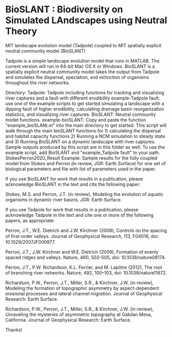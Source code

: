 # BioSLANT : Biodiversity on Simulated LAndscapes using Neutral Theory 

MIT landscape evolution model (Tadpole) coupled to MIT spatially explicit neutral community model (BioSLANT)

Tadpole is a simple landscape evolution model that runs in MATLAB. The current version will run in 64-bit Mac OS X or Windows. 
BioSLANT is a spatially explicit neutral community model takes the output from Tadpole and simulates the dispersal, speciation, and extinction of organisms throughout the river networks.  

Directory: 
Tadpole: Tadpole including functions for tracking and visualizing river captures and a fault with different erodibility
example-Tadpole fault: use one of the example scripts to get started simulating a landscape with a dipping fault of higher erodibility, calculating drainage basin reorganization statistics, and visualizing river captures.
BioSLANT: Neutral community model functions.
example-bioSLANT: Copy and paste the function "example_bioSLANt.m" into the main directory to get started. This script will walk through the main bioSLANT functions for 1) calculating the dispersal and habitat capacity functions 
                  2) Running a NCM simulation to steady state and 3) Running BioSLANT on a dynamic landscape with river captures. Sample outputs produced by this script are in this folder as well.
                   To use the example script, add BioSLANT and "example_Tadpole fault" to your path. 
StokesPerron2020_Result Example: Sample results for the fully coupled model from Stokes and Perron (in review, JGR: Earth Surface) for one set of biological parameters and file with list of parameters used in the paper. 

If you use BioSLANT for work that results in a publication, please acknowledge BioSLANT in the text and cite the following paper: 

Stokes, M.S. and Perron, J.T. (in review), Modeling the evolution of aquatic organisms in dynamic river basins. JGR: Earth Surface. 

If you use Tadpole for work that results in a publication, please acknowledge Tadpole in the text and cite one or more of the following papers, as appropriate:

Perron, J.T., W.E. Dietrich and J.W. Kirchner (2008), Controls on the spacing of ﬁrst-order valleys. Journal of Geophysical Research, 113, F04016, doi: 10.1029/2007JF000977.

Perron, J.T., J.W. Kirchner and W.E. Dietrich (2009), Formation of evenly spaced ridges and valleys. Nature, 460, 502–505, doi: 10.1038/nature08174.

Perron, J.T., P.W. Richardson, K.L. Ferrier, and M. Lapôtre (2012), The root of branching river networks. Nature, 492, 100–103, doi: 10.1038/nature11672.

Richardson, P.W., Perron, J.T., Miller, S.R., & Kirchner, J.W. (in review), Modeling the formation of topographic asymmetry by aspect-dependent erosional processes and lateral channel migration. Journal of Geophysical Research: Earth Surface. 

Richardson, P.W., Perron, J.T., Miller, S.R., & Kirchner, J.W. (in review), Unraveling the mysteries of asymmetric topography at Gabilan Mesa, California. Journal of Geophysical Research: Earth Surface.

Thanks!
